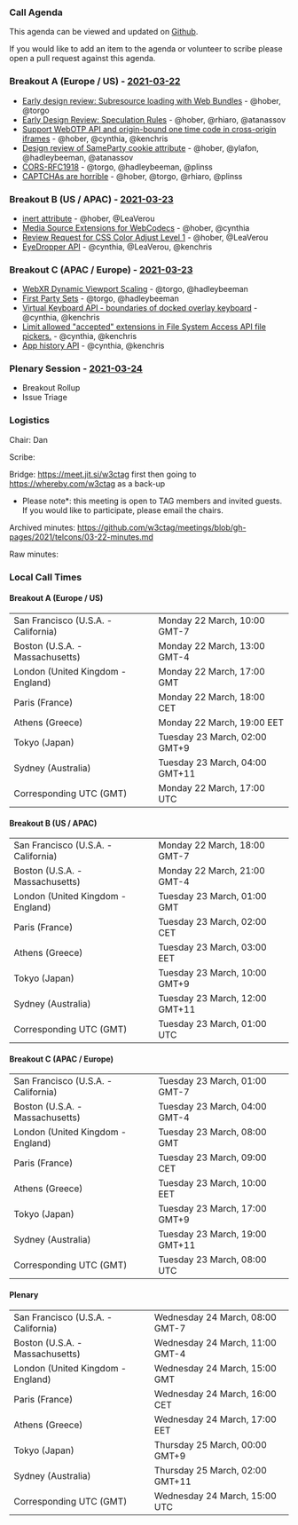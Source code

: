 ### Call Agenda

This agenda can be viewed and updated on [Github](https://github.com/w3ctag/meetings/blob/gh-pages/2021/telcons/03-22-agenda.md).

If you would like to add an item to the agenda or volunteer to scribe please open a pull request against this agenda.

### Breakout A (Europe / US) - [2021-03-22](https://www.timeanddate.com/worldclock/converter.html?iso=20210322T170000&p1=224&p2=43&p3=136&p4=195&p5=26&p6=248&p7=240)

* [Early design review: Subresource loading with Web Bundles](https://github.com/w3ctag/design-reviews/issues/616) - @hober, @torgo
* [Early Design Review: Speculation Rules](https://github.com/w3ctag/design-reviews/issues/611) - @hober, @rhiaro, @atanassov
* [Support WebOTP API and origin-bound one time code in cross-origin iframes](https://github.com/w3ctag/design-reviews/issues/604) - @hober, @cynthia, @kenchris
* [Design review of SameParty cookie attribute](https://github.com/w3ctag/design-reviews/issues/595) - @hober, @ylafon, @hadleybeeman, @atanassov
* [CORS-RFC1918](https://github.com/w3ctag/design-reviews/issues/572) - @torgo, @hadleybeeman, @plinss
* [CAPTCHAs are horrible](https://github.com/w3ctag/design-reviews/issues/558) - @hober, @torgo, @rhiaro, @plinss

### Breakout B (US / APAC) - [2021-03-23](https://www.timeanddate.com/worldclock/converter.html?iso=20210323T010000&p1=224&p2=43&p3=136&p4=195&p5=26&p6=248&p7=240)

* [inert attribute](https://github.com/w3ctag/design-reviews/issues/610) - @hober, @LeaVerou
* [Media Source Extensions for WebCodecs](https://github.com/w3ctag/design-reviews/issues/576) - @hober, @cynthia
* [Review Request for CSS Color Adjust Level 1](https://github.com/w3ctag/design-reviews/issues/583) - @hober, @LeaVerou
* [EyeDropper API](https://github.com/w3ctag/design-reviews/issues/587) - @cynthia, @LeaVerou, @kenchris

### Breakout C (APAC / Europe) - [2021-03-23](https://www.timeanddate.com/worldclock/converter.html?iso=20210323T080000&p1=224&p2=43&p3=136&p4=195&p5=26&p6=248&p7=240)

* [WebXR Dynamic Viewport Scaling](https://github.com/w3ctag/design-reviews/issues/588) - @torgo, @hadleybeeman
* [First Party Sets](https://github.com/w3ctag/design-reviews/issues/342) - @torgo, @hadleybeeman
* [Virtual Keyboard API - boundaries of docked overlay keyboard](https://github.com/w3ctag/design-reviews/issues/507) - @cynthia, @kenchris
* [Limit allowed "accepted" extensions in File System Access API file pickers.](https://github.com/w3ctag/design-reviews/issues/580) - @cynthia, @kenchris
* [App history API](https://github.com/w3ctag/design-reviews/issues/605) - @cynthia, @kenchris


### Plenary Session - [2021-03-24](https://www.timeanddate.com/worldclock/converter.html?iso=20210317T150000&p1=224&p2=43&p3=136&p4=195&p5=26&p6=248&p7=240)

* Breakout Rollup
* Issue Triage

### Logistics

Chair: Dan

Scribe:

Bridge: https://meet.jit.si/w3ctag first then going to https://whereby.com/w3ctag as a back-up

* Please note*: this meeting is open to TAG members and invited guests. If you would like to participate, please email the chairs.

Archived minutes: https://github.com/w3ctag/meetings/blob/gh-pages/2021/telcons/03-22-minutes.md

Raw minutes: 

### Local Call Times

#### Breakout A (Europe / US)

<table>
<tr><td> San Francisco (U.S.A. - California) <td> Monday 22 March, 10:00 GMT-7</td></tr>
<tr><td> Boston (U.S.A. - Massachusetts) <td> Monday 22 March, 13:00 GMT-4</td></tr>
<tr><td> London (United Kingdom - England) <td> Monday 22 March, 17:00 GMT</td></tr>
<tr><td> Paris (France) <td> Monday 22 March, 18:00 CET</td></tr>
<tr><td> Athens (Greece) <td> Monday 22 March, 19:00 EET</td></tr>
<tr><td> Tokyo (Japan) <td> Tuesday 23 March, 02:00 GMT+9</td></tr>
<tr><td> Sydney (Australia) <td> Tuesday 23 March, 04:00 GMT+11</td></tr>
<tr><td> Corresponding UTC (GMT) <td> Monday 22 March, 17:00 UTC</td></tr>
</table>

#### Breakout B (US / APAC)

<table>
<tr><td> San Francisco (U.S.A. - California) <td> Monday 22 March, 18:00 GMT-7</td></tr>
<tr><td> Boston (U.S.A. - Massachusetts) <td> Monday 22 March, 21:00 GMT-4</td></tr>
<tr><td> London (United Kingdom - England) <td> Tuesday 23 March, 01:00 GMT</td></tr>
<tr><td> Paris (France) <td> Tuesday 23 March, 02:00 CET</td></tr>
<tr><td> Athens (Greece) <td> Tuesday 23 March, 03:00 EET</td></tr>
<tr><td> Tokyo (Japan) <td> Tuesday 23 March, 10:00 GMT+9</td></tr>
<tr><td> Sydney (Australia) <td> Tuesday 23 March, 12:00 GMT+11</td></tr>
<tr><td> Corresponding UTC (GMT) <td> Tuesday 23 March, 01:00 UTC</td></tr>
</table>

#### Breakout C (APAC / Europe)

<table>
<tr><td> San Francisco (U.S.A. - California) <td> Tuesday 23 March, 01:00 GMT-7</td></tr>
<tr><td> Boston (U.S.A. - Massachusetts) <td> Tuesday 23 March, 04:00 GMT-4</td></tr>
<tr><td> London (United Kingdom - England) <td> Tuesday 23 March, 08:00 GMT</td></tr>
<tr><td> Paris (France) <td> Tuesday 23 March, 09:00 CET</td></tr>
<tr><td> Athens (Greece) <td> Tuesday 23 March, 10:00 EET</td></tr>
<tr><td> Tokyo (Japan) <td> Tuesday 23 March, 17:00 GMT+9</td></tr>
<tr><td> Sydney (Australia) <td> Tuesday 23 March, 19:00 GMT+11</td></tr>
<tr><td> Corresponding UTC (GMT) <td> Tuesday 23 March, 08:00 UTC</td></tr>
</table>

#### Plenary

<table>
<tr><td> San Francisco (U.S.A. - California) <td> Wednesday 24 March, 08:00 GMT-7</td></tr>
<tr><td> Boston (U.S.A. - Massachusetts) <td> Wednesday 24 March, 11:00 GMT-4</td></tr>
<tr><td> London (United Kingdom - England) <td> Wednesday 24 March, 15:00 GMT</td></tr>
<tr><td> Paris (France) <td> Wednesday 24 March, 16:00 CET</td></tr>
<tr><td> Athens (Greece) <td> Wednesday 24 March, 17:00 EET</td></tr>
<tr><td> Tokyo (Japan) <td> Thursday 25 March, 00:00 GMT+9</td></tr>
<tr><td> Sydney (Australia) <td> Thursday 25 March, 02:00 GMT+11</td></tr>
<tr><td> Corresponding UTC (GMT) <td> Wednesday 24 March, 15:00 UTC</td></tr>
</table>

